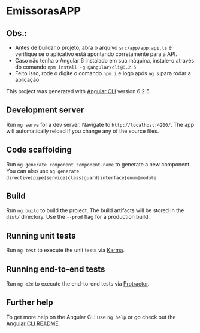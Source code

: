 # EmissorasAPP

## Obs.: 
 - Antes de buildar o projeto, abra o arquivo ``src/app/app.api.ts`` e verifique se o aplicativo está apontando corretamente para a API. 
 - Caso não tenha o Angular 6 instalado em sua máquina, instale-o através do comando ``npm install -g @angular/cli@6.2.5``
 - Feito isso, rode o digite o comando ``npm i`` e logo após ``ng s`` para rodar a aplicação

This project was generated with [Angular CLI](https://github.com/angular/angular-cli) version 6.2.5.

## Development server
Run `ng serve` for a dev server. Navigate to `http://localhost:4200/`. The app will automatically reload if you change any of the source files.

## Code scaffolding

Run `ng generate component component-name` to generate a new component. You can also use `ng generate directive|pipe|service|class|guard|interface|enum|module`.

## Build

Run `ng build` to build the project. The build artifacts will be stored in the `dist/` directory. Use the `--prod` flag for a production build.

## Running unit tests

Run `ng test` to execute the unit tests via [Karma](https://karma-runner.github.io).

## Running end-to-end tests

Run `ng e2e` to execute the end-to-end tests via [Protractor](http://www.protractortest.org/).

## Further help

To get more help on the Angular CLI use `ng help` or go check out the [Angular CLI README](https://github.com/angular/angular-cli/blob/master/README.md).
